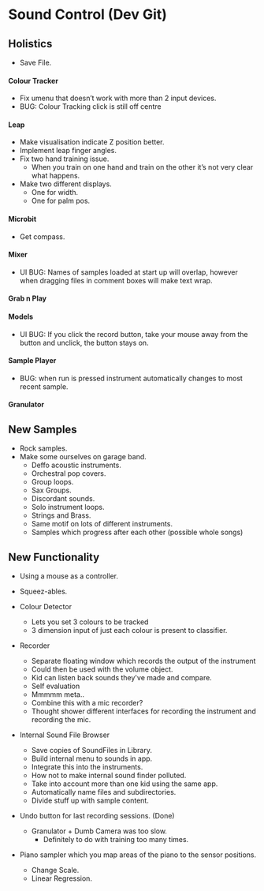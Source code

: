 # Sound Control (Dev Git)

## Holistics
* Save File.

#### Colour Tracker
* Fix umenu that doesn’t work with more than 2 input devices.
* BUG: Colour Tracking click is still off centre

#### Leap
* Make visualisation indicate Z position better.
* Implement leap finger angles.
* Fix two hand training issue.
	* When you train on one hand and train on the other it’s not very clear what happens.
* Make two different displays.
	* One for width.
	* One for palm pos.

#### Microbit
* Get compass.

#### Mixer
* UI BUG: Names of samples loaded at start up will overlap, however when dragging files in comment boxes will make text wrap.

#### Grab n Play

#### Models
* UI BUG: If you click the record button, take your mouse away from the button and unclick, the button stays on.

#### Sample Player
* BUG: when run is pressed instrument automatically changes to most recent sample.

#### Granulator

## New Samples
* Rock samples.
* Make some ourselves on garage band.
    * Deffo acoustic instruments.
    * Orchestral pop covers.
    * Group loops.
    * Sax Groups.
    * Discordant sounds.
    * Solo instrument loops.
    * Strings and Brass.
    * Same motif on lots of different instruments.
    * Samples which progress after each other (possible whole songs)


## New Functionality
* Using a mouse as a controller.

* Squeez-ables.

* Colour Detector
    * Lets you set 3 colours to be tracked
    * 3 dimension input of just each colour is present to classifier.

* Recorder
    * Separate floating window which records the output of the instrument
    * Could then be used with the volume object.
    * Kid can listen back sounds they've made and compare.
    * Self evaluation
    * Mmmmm meta..
    * Combine this with a mic recorder?
    * Thought shower different interfaces for recording the instrument and recording the mic.

* Internal Sound File Browser
    * Save copies of SoundFiles in Library.
    * Build internal menu to sounds in app.
    * Integrate this into the instruments.
    * How not to make internal sound finder polluted.
    * Take into account more than one kid using the same app.
    * Automatically name files and subdirectories.
    * Divide stuff up with sample content.

* Undo button for last recording sessions. (Done)
	* Granulator + Dumb Camera was too slow.
		* Definitely to do with training too many times.


* Piano sampler which you map areas of the piano to the sensor positions.
    * Change Scale.
    * Linear Regression.




